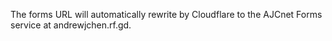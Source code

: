 The forms URL will automatically rewrite by Cloudflare to the AJCnet Forms service at andrewjchen.rf.gd.
